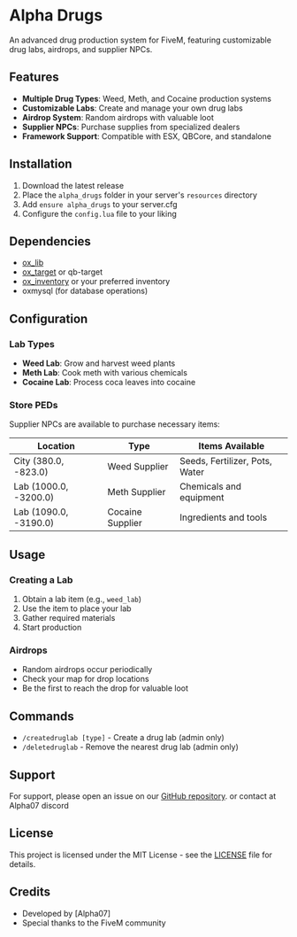 # Alpha Drugs

An advanced drug production system for FiveM, featuring customizable drug labs, airdrops, and supplier NPCs.

## Features

- **Multiple Drug Types**: Weed, Meth, and Cocaine production systems
- **Customizable Labs**: Create and manage your own drug labs
- **Airdrop System**: Random airdrops with valuable loot
- **Supplier NPCs**: Purchase supplies from specialized dealers
- **Framework Support**: Compatible with ESX, QBCore, and standalone

## Installation

1. Download the latest release
2. Place the `alpha_drugs` folder in your server's `resources` directory
3. Add `ensure alpha_drugs` to your server.cfg
4. Configure the `config.lua` file to your liking

## Dependencies

- [ox_lib](https://github.com/overextended/ox_lib)
- [ox_target](https://github.com/overextended/ox_target) or qb-target
- [ox_inventory](https://github.com/overextended/ox_inventory) or your preferred inventory
- oxmysql (for database operations)

## Configuration

### Lab Types

- **Weed Lab**: Grow and harvest weed plants
- **Meth Lab**: Cook meth with various chemicals
- **Cocaine Lab**: Process coca leaves into cocaine

### Store PEDs

Supplier NPCs are available to purchase necessary items:

| Location | Type | Items Available |
|----------|------|-----------------|
| City (380.0, -823.0) | Weed Supplier | Seeds, Fertilizer, Pots, Water |
| Lab (1000.0, -3200.0) | Meth Supplier | Chemicals and equipment |
| Lab (1090.0, -3190.0) | Cocaine Supplier | Ingredients and tools |

## Usage

### Creating a Lab
1. Obtain a lab item (e.g., `weed_lab`)
2. Use the item to place your lab
3. Gather required materials
4. Start production

### Airdrops
- Random airdrops occur periodically
- Check your map for drop locations
- Be the first to reach the drop for valuable loot

## Commands

- `/createdruglab [type]` - Create a drug lab (admin only)
- `/deletedruglab` - Remove the nearest drug lab (admin only)

## Support

For support, please open an issue on our [GitHub repository](https://github.com/yourusername/alpha_drugs). or contact at Alpha07 discord

## License

This project is licensed under the MIT License - see the [LICENSE](LICENSE) file for details.

## Credits

- Developed by [Alpha07]
- Special thanks to the FiveM community
